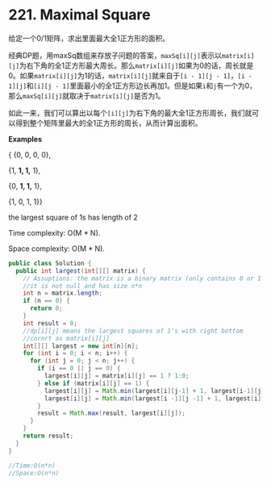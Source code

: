 # 221. Maximal Square

给定一个0/1矩阵，求出里面最大全1正方形的面积。

经典DP题，用maxSq数组来存放子问题的答案，`maxSq[i][j]`表示以`matrix[i][j]`为右下角的全1正方形最大周长。那么`matrix[i][j]`如果为0的话，周长就是0。如果`matrix[i][j]`为1的话，`matrix[i][j]`就来自于`[i - 1][j - 1]`，`[i - 1][j]`和`[i][j - 1]`里面最小的全1正方形边长再加1。但是如果`i`和`j`有一个为0，那么`maxSq[i][j]`就取决于`matrix[i][j]`是否为1。

如此一来，我们可以算出以每个`[i][j]`为右下角的最大全1正方形周长，我们就可以得到整个矩阵里最大的全1正方形的周长，从而计算出面积。

**Examples**

{ {0, 0, 0, 0},

 {1, **1, 1,** 1},

 {0, **1, 1,** 1},

 {1, 0, 1, 1}}

the largest square of 1s has length of 2

Time complexity: O(M * N).

Space complexity: O(M * N).

```java
public class Solution {
  public int largest(int[][] matrix) {
    // Assuptions: the matrix is a binary matrix (only contains 0 or 1 as the values)
    //it is not null and has size n*n
    int n = matrix.length;
    if (n == 0) {
      return 0;
    }
    int result = 0;
    //dp[i][j] means the largest squares of 1's with right bottom
    //cornrt as matrix[i][j]
    int[][] largest = new int[n][n];
    for (int i = 0; i < n; i++) {
      for (int j = 0; j < n; j++) {
        if (i == 0 || j == 0) {
          largest[i][j] = matrix[i][j] == 1 ? 1:0;
        } else if (matrix[i][j] == 1) {
          largest[i][j] = Math.min(largest[i][j-1] + 1, largest[i-1][j] + 1);
          largest[i][j] = Math.min(largest[i -1][j -1] + 1, largest[i][j]);
        }
        result = Math.max(result, largest[i][j]);
      }
    }
    return result;
  }
}

//Time:O(n*n)
//Space:O(n*n)

```